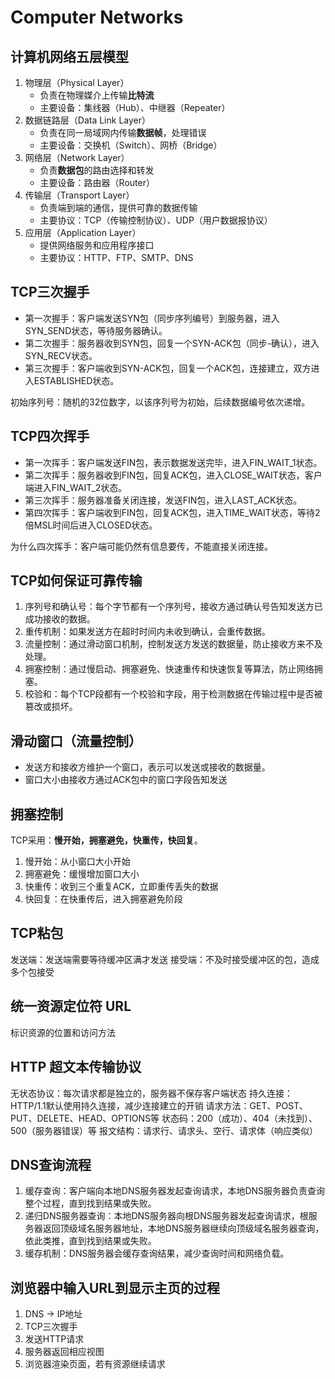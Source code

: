 # Computer Networks

## 计算机网络五层模型
1. 物理层（Physical Layer）
    - 负责在物理媒介上传输**比特流**
    - 主要设备：集线器（Hub）、中继器（Repeater）
2. 数据链路层（Data Link Layer）
    - 负责在同一局域网内传输**数据帧**，处理错误
    - 主要设备：交换机（Switch）、网桥（Bridge）
3. 网络层（Network Layer）
    - 负责**数据包**的路由选择和转发
    - 主要设备：路由器（Router）
4. 传输层（Transport Layer）
    - 负责端到端的通信，提供可靠的数据传输
    - 主要协议：TCP（传输控制协议）、UDP（用户数据报协议）
5. 应用层（Application Layer）
    - 提供网络服务和应用程序接口
    - 主要协议：HTTP、FTP、SMTP、DNS

## TCP三次握手
- 第一次握手：客户端发送SYN包（同步序列编号）到服务器，进入SYN_SEND状态，等待服务器确认。
- 第二次握手：服务器收到SYN包，回复一个SYN-ACK包（同步-确认），进入SYN_RECV状态。
- 第三次握手：客户端收到SYN-ACK包，回复一个ACK包，连接建立，双方进入ESTABLISHED状态。

初始序列号：随机的32位数字，以该序列号为初始，后续数据编号依次递增。

## TCP四次挥手
- 第一次挥手：客户端发送FIN包，表示数据发送完毕，进入FIN_WAIT_1状态。
- 第二次挥手：服务器收到FIN包，回复ACK包，进入CLOSE_WAIT状态，客户端进入FIN_WAIT_2状态。
- 第三次挥手：服务器准备关闭连接，发送FIN包，进入LAST_ACK状态。
- 第四次挥手：客户端收到FIN包，回复ACK包，进入TIME_WAIT状态，等待2倍MSL时间后进入CLOSED状态。

为什么四次挥手：客户端可能仍然有信息要传，不能直接关闭连接。

## TCP如何保证可靠传输
1. 序列号和确认号：每个字节都有一个序列号，接收方通过确认号告知发送方已成功接收的数据。
2. 重传机制：如果发送方在超时时间内未收到确认，会重传数据。
3. 流量控制：通过滑动窗口机制，控制发送方发送的数据量，防止接收方来不及处理。
4. 拥塞控制：通过慢启动、拥塞避免、快速重传和快速恢复等算法，防止网络拥塞。
5. 校验和：每个TCP段都有一个校验和字段，用于检测数据在传输过程中是否被篡改或损坏。

## 滑动窗口（流量控制）
- 发送方和接收方维护一个窗口，表示可以发送或接收的数据量。
- 窗口大小由接收方通过ACK包中的窗口字段告知发送


## 拥塞控制
TCP采用：**慢开始，拥塞避免，快重传，快回复**。
1. 慢开始：从小窗口大小开始
2. 拥塞避免：缓慢增加窗口大小
3. 快重传：收到三个重复ACK，立即重传丢失的数据
4. 快回复：在快重传后，进入拥塞避免阶段

## TCP粘包
发送端：发送端需要等待缓冲区满才发送
接受端：不及时接受缓冲区的包，造成多个包接受

## 统一资源定位符 URL
标识资源的位置和访问方法

## HTTP 超文本传输协议
无状态协议：每次请求都是独立的，服务器不保存客户端状态
持久连接：HTTP/1.1默认使用持久连接，减少连接建立的开销
请求方法：GET、POST、PUT、DELETE、HEAD、OPTIONS等
状态码：200（成功）、404（未找到）、500（服务器错误）等
报文结构：请求行、请求头、空行、请求体（响应类似）

## DNS查询流程
1. 缓存查询：客户端向本地DNS服务器发起查询请求，本地DNS服务器负责查询整个过程，直到找到结果或失败。
2. 递归DNS服务器查询：本地DNS服务器向根DNS服务器发起查询请求，根服务器返回顶级域名服务器地址，本地DNS服务器继续向顶级域名服务器查询，依此类推，直到找到结果或失败。
3. 缓存机制：DNS服务器会缓存查询结果，减少查询时间和网络负载。

## 浏览器中输入URL到显示主页的过程
1. DNS -> IP地址
2. TCP三次握手
3. 发送HTTP请求
4. 服务器返回相应视图
5. 浏览器渲染页面，若有资源继续请求


